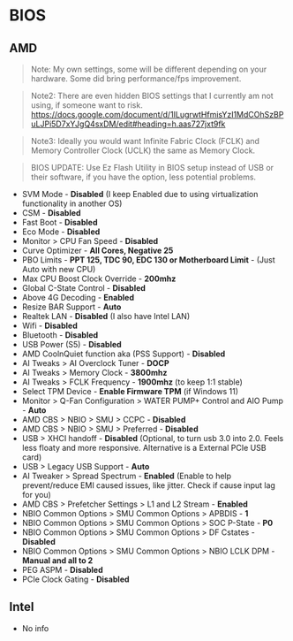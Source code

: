 # BIOS

## AMD

> Note: My own settings, some will be different depending on your hardware. Some did bring performance/fps improvement.

> Note2: There are even hidden BIOS settings that I currently am not using, if someone want to risk. <https://docs.google.com/document/d/1ILugrwtHfmisYzI1MdCOhSzBPuLJPi5D7xYJgQ4sxDM/edit#heading=h.aas727jxt9fk>

> Note3: Ideally you would want Infinite Fabric Clock (FCLK) and Memory Controller Clock (UCLK) the same as Memory Clock.

> BIOS UPDATE: Use Ez Flash Utility in BIOS setup instead of USB or their software, if you have the option, less potential problems.

- SVM Mode - **Disabled** (I keep Enabled due to using virtualization functionality in another OS)
- CSM - **Disabled**
- Fast Boot - **Disabled**
- Eco Mode - **Disabled**
- Monitor > CPU Fan Speed - **Disabled**
- Curve Optimizer - **All Cores, Negative 25**
- PBO Limits - **PPT 125, TDC 90, EDC 130 or Motherboard Limit** - (Just Auto with new CPU)
- Max CPU Boost Clock Override - **200mhz**
- Global C-State Control - **Disabled**
- Above 4G Decoding - **Enabled**
- Resize BAR Support - **Auto**
- Realtek LAN - **Disabled** (I also have Intel LAN)
- Wifi - **Disabled**
- Bluetooth - **Disabled**
- USB Power (S5) - **Disabled**
- AMD CoolnQuiet function aka (PSS Support) - **Disabled**
- AI Tweaks > AI Overclock Tuner - **DOCP**
- AI Tweaks > Memory Clock - **3800mhz**
- AI Tweaks > FCLK Frequency - **1900mhz** (to keep 1:1 stable)
- Select TPM Device - **Enable Firmware TPM** (if Windows 11)
- Monitor > Q-Fan Configuration > WATER PUMP+ Control and AIO Pump - **Auto**
- AMD CBS > NBIO > SMU > CCPC - **Disabled**
- AMD CBS > NBIO > SMU > Preferred - **Disabled**
- USB > XHCI handoff - **Disabled** (Optional, to turn usb 3.0 into 2.0. Feels less floaty and more responsive. Alternative is a External PCIe USB card)
- USB > Legacy USB Support - **Auto**
- AI Tweaker > Spread Spectrum - **Enabled** (Enable to help prevent/reduce EMI caused issues, like jitter. Check if cause input lag for you)
- AMD CBS > Prefetcher Settings > L1 and L2 Stream - **Enabled**
- NBIO Common Options > SMU Common Options > APBDIS - **1**
- NBIO Common Options > SMU Common Options > SOC P-State - **P0**
- NBIO Common Options > SMU Common Options > DF Cstates - **Disabled**
- NBIO Common Options > SMU Common Options > NBIO LCLK DPM - **Manual and all to 2**
- PEG ASPM - **Disabled**
- PCIe Clock Gating - **Disabled**

## Intel

- No info

